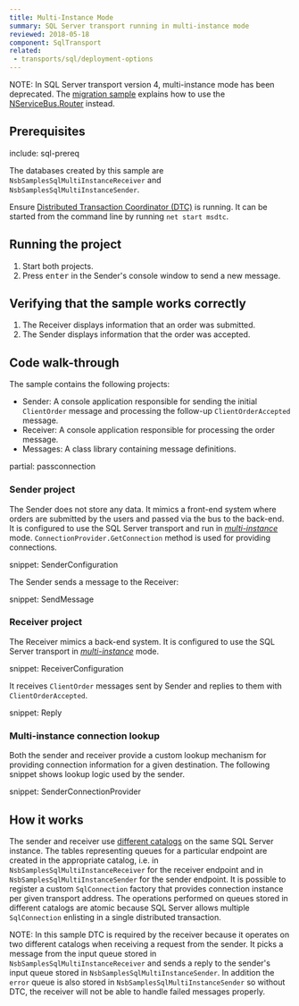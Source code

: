 ```yaml
---
title: Multi-Instance Mode
summary: SQL Server transport running in multi-instance mode
reviewed: 2018-05-18
component: SqlTransport
related:
 - transports/sql/deployment-options
---
```


NOTE: In SQL Server transport version 4, multi-instance mode has been deprecated. The [migration sample](/samples/sqltransport/multi-instance-migration) explains how to use the [NServiceBus.Router](/nservicebus/router/) instead.

## Prerequisites

include: sql-prereq

The databases created by this sample are `NsbSamplesSqlMultiInstanceReceiver` and `NsbSamplesSqlMultiInstanceSender`.

Ensure [Distributed Transaction Coordinator (DTC)](https://msdn.microsoft.com/en-us/library/ms684146.aspx) is running. It can be started from the command line by running `net start msdtc`.


## Running the project

 1. Start both projects.
 1. Press <kbd>enter</kbd> in the Sender's console window to send a new message.


## Verifying that the sample works correctly

 1. The Receiver displays information that an order was submitted.
 1. The Sender displays information that the order was accepted.


## Code walk-through

The sample contains the following projects:

 * Sender: A console application responsible for sending the initial `ClientOrder` message and processing the follow-up `ClientOrderAccepted` message.
 * Receiver: A console application responsible for processing the order message.
 * Messages: A class library containing message definitions.

partial: passconnection


### Sender project

The Sender does not store any data. It mimics a front-end system where orders are submitted by the users and passed via the bus to the back-end. It is configured to use the SQL Server transport and run in [*multi-instance*](/transports/sql/deployment-options.md?version=SqlTransportLegacySystemClient_3#multi-instance.md) mode. `ConnectionProvider.GetConnection` method is used for providing connections.

snippet: SenderConfiguration

The Sender sends a message to the Receiver:

snippet: SendMessage


### Receiver project

The Receiver mimics a back-end system. It is configured to use the SQL Server transport in [*multi-instance*](/transports/sql/deployment-options.md?version=SqlTransportLegacySystemClient_3#multi-instance.md) mode.

snippet: ReceiverConfiguration

It receives `ClientOrder` messages sent by Sender and replies to them with `ClientOrderAccepted`.

snippet: Reply


### Multi-instance connection lookup

Both the sender and receiver provide a custom lookup mechanism for providing connection information for a given destination. The following snippet shows lookup logic used by the sender.

snippet: SenderConnectionProvider


## How it works

The sender and receiver use [different catalogs](/transports/sql/deployment-options.md) on the same SQL Server instance. The tables representing queues for a particular endpoint are created in the appropriate catalog, i.e. in `NsbSamplesSqlMultiInstanceReceiver` for the receiver endpoint and in `NsbSamplesSqlMultiInstanceSender` for the sender endpoint. It is possible to register a custom `SqlConnection` factory that provides connection instance per given transport address. The operations performed on queues stored in different catalogs are atomic because SQL Server allows multiple `SqlConnection` enlisting in a single distributed transaction.

NOTE: In this sample DTC is required by the receiver because it operates on two different catalogs when receiving a request from the sender. It picks a message from the input queue stored in `NsbSamplesSqlMultiInstanceReceiver` and sends a reply to the sender's input queue stored in `NsbSamplesSqlMultiInstanceSender`. In addition the `error` queue is also stored in `NsbSamplesSqlMultiInstanceSender` so without DTC, the receiver will not be able to handle failed messages properly.
